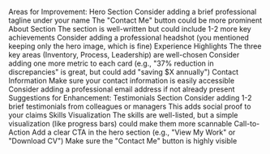 Areas for Improvement:
Hero Section
Consider adding a brief professional tagline under your name
The "Contact Me" button could be more prominent
About Section
The section is well-written but could include 1-2 more key achievements
Consider adding a professional headshot (you mentioned keeping only the hero image, which is fine)
Experience Highlights
The three key areas (Inventory, Process, Leadership) are well-chosen
Consider adding one more metric to each card (e.g., "37% reduction in discrepancies" is great, but could add "saving $X annually")
Contact Information
Make sure your contact information is easily accessible
Consider adding a professional email address if not already present
Suggestions for Enhancement:
Testimonials Section
Consider adding 1-2 brief testimonials from colleagues or managers
This adds social proof to your claims
Skills Visualization
The skills are well-listed, but a simple visualization (like progress bars) could make them more scannable
Call-to-Action
Add a clear CTA in the hero section (e.g., "View My Work" or "Download CV")
Make sure the "Contact Me" button is highly visible
